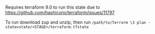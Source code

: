 
Requires terraform 9.0 to run this state due to https://github.com/hashicorp/terraform/issues/11797

To run download zup and unzip, then run `/path/to/Terrorm \3 plan -state=state/<STAGE>/terraform.tfstate`
